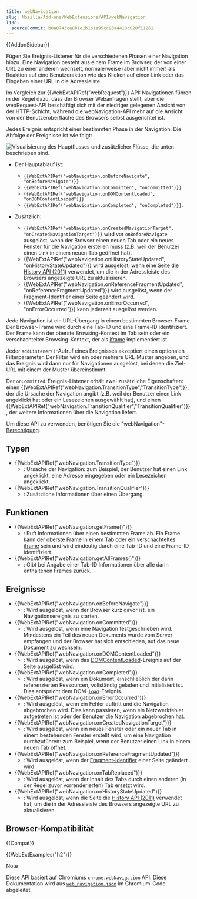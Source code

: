 ```yaml
---
title: webNavigation
slug: Mozilla/Add-ons/WebExtensions/API/webNavigation
l10n:
  sourceCommit: b8a0743ca8b1e1b1b1a95cc93a4413c020f11262
---
```


{{AddonSidebar}}

Fügen Sie Ereignis-Listener für die verschiedenen Phasen einer Navigation hinzu. Eine Navigation besteht aus einem Frame im Browser, der von einer URL zu einer anderen wechselt, normalerweise (aber nicht immer) als Reaktion auf eine Benutzeraktion wie das Klicken auf einen Link oder das Eingeben einer URL in die Adressleiste.

Im Vergleich zur {{WebExtAPIRef("webRequest")}} API: Navigationen führen in der Regel dazu, dass der Browser Webanfragen stellt, aber die webRequest-API beschäftigt sich mit der niedriger gelegenen Ansicht von der HTTP-Schicht, während die webNavigation-API mehr auf die Ansicht von der Benutzeroberfläche des Browsers selbst ausgerichtet ist.

Jedes Ereignis entspricht einer bestimmten Phase in der Navigation. Die Abfolge der Ereignisse ist wie folgt:

![Visualisierung des Hauptflusses und zusätzlicher Flüsse, die unten beschrieben sind.](we-flow.png)

- Der Hauptablauf ist:

  - `{{WebExtAPIRef("webNavigation.onBeforeNavigate", "onBeforeNavigate")}}`
  - `{{WebExtAPIRef("webNavigation.onCommitted", "onCommitted")}}`
  - `{{WebExtAPIRef("webNavigation.onDOMContentLoaded", "onDOMContentLoaded")}}`
  - `{{WebExtAPIRef("webNavigation.onCompleted", "onCompleted")}}`.

- Zusätzlich:

  - `{{WebExtAPIRef("webNavigation.onCreatedNavigationTarget", "onCreatedNavigationTarget")}}` wird vor `onBeforeNavigate` ausgelöst, wenn der Browser einen neuen Tab oder ein neues Fenster für die Navigation erstellen muss (z.B. weil der Benutzer einen Link in einem neuen Tab geöffnet hat).
  - {{WebExtAPIRef("webNavigation.onHistoryStateUpdated", "onHistoryStateUpdated")}} wird ausgelöst, wenn eine Seite die [History API (2011)](http://diveintohtml5.info/history.html) verwendet, um die in der Adressleiste des Browsers angezeigte URL zu aktualisieren.
  - {{WebExtAPIRef("webNavigation.onReferenceFragmentUpdated", "onReferenceFragmentUpdated")}} wird ausgelöst, wenn der [Fragment-Identifier](https://en.wikipedia.org/wiki/Fragment_identifier) einer Seite geändert wird.
  - {{WebExtAPIRef("webNavigation.onErrorOccurred", "onErrorOccurred")}} kann jederzeit ausgelöst werden.

Jede Navigation ist ein URL-Übergang in einem bestimmten Browser-Frame. Der Browser-Frame wird durch eine Tab-ID und eine Frame-ID identifiziert. Der Frame kann der oberste Browsing-Kontext im Tab sein oder ein verschachtelter Browsing-Kontext, der als [iframe](/de/docs/Web/HTML/Element/iframe) implementiert ist.

Jeder `addListener()`-Aufruf eines Ereignisses akzeptiert einen optionalen Filterparameter. Der Filter wird ein oder mehrere URL-Muster angeben, und das Ereignis wird dann nur für Navigationen ausgelöst, bei denen die Ziel-URL mit einem der Muster übereinstimmt.

Der `onCommitted`-Ereignis-Listener erhält zwei zusätzliche Eigenschaften: einen {{WebExtAPIRef("webNavigation.TransitionType","TransitionType")}}, der die Ursache der Navigation angibt (z.B. weil der Benutzer einen Link angeklickt hat oder ein Lesezeichen ausgewählt hat), und einen {{WebExtAPIRef("webNavigation.TransitionQualifier","TransitionQualifier")}}, der weitere Informationen über die Navigation liefert.

Um diese API zu verwenden, benötigen Sie die "webNavigation"-[Berechtigung](/de/docs/Mozilla/Add-ons/WebExtensions/manifest.json/permissions).

## Typen

- {{WebExtAPIRef("webNavigation.TransitionType")}}
  - : Ursache der Navigation: zum Beispiel, der Benutzer hat einen Link angeklickt, eine Adresse eingegeben oder ein Lesezeichen angeklickt.
- {{WebExtAPIRef("webNavigation.TransitionQualifier")}}
  - : Zusätzliche Informationen über einen Übergang.

## Funktionen

- {{WebExtAPIRef("webNavigation.getFrame()")}}
  - : Ruft Informationen über einen bestimmten Frame ab. Ein Frame kann der oberste Frame in einem Tab oder ein verschachteltes [iframe](/de/docs/Web/HTML/Element/iframe) sein und wird eindeutig durch eine Tab-ID und eine Frame-ID identifiziert.
- {{WebExtAPIRef("webNavigation.getAllFrames()")}}
  - : Gibt bei Angabe einer Tab-ID Informationen über alle darin enthaltenen Frames zurück.

## Ereignisse

- {{WebExtAPIRef("webNavigation.onBeforeNavigate")}}
  - : Wird ausgelöst, wenn der Browser kurz davor ist, ein Navigationsereignis zu starten.
- {{WebExtAPIRef("webNavigation.onCommitted")}}
  - : Wird ausgelöst, wenn eine Navigation festgeschrieben wird. Mindestens ein Teil des neuen Dokuments wurde vom Server empfangen und der Browser hat sich entschieden, auf das neue Dokument zu wechseln.
- {{WebExtAPIRef("webNavigation.onDOMContentLoaded")}}
  - : Wird ausgelöst, wenn das [DOMContentLoaded](/de/docs/Web/API/Document/DOMContentLoaded_event)-Ereignis auf der Seite ausgelöst wird.
- {{WebExtAPIRef("webNavigation.onCompleted")}}
  - : Wird ausgelöst, wenn ein Dokument, einschließlich der darin referenzierten Ressourcen, vollständig geladen und initialisiert ist. Dies entspricht dem DOM-[`load`](/de/docs/Web/API/Window/load_event)-Ereignis.
- {{WebExtAPIRef("webNavigation.onErrorOccurred")}}
  - : Wird ausgelöst, wenn ein Fehler auftritt und die Navigation abgebrochen wird. Dies kann passieren, wenn ein Netzwerkfehler aufgetreten ist oder der Benutzer die Navigation abgebrochen hat.
- {{WebExtAPIRef("webNavigation.onCreatedNavigationTarget")}}
  - : Wird ausgelöst, wenn ein neues Fenster oder ein neuer Tab in einem bestehenden Fenster erstellt wird, um eine Navigation durchzuführen: zum Beispiel, wenn der Benutzer einen Link in einem neuen Tab öffnet.
- {{WebExtAPIRef("webNavigation.onReferenceFragmentUpdated")}}
  - : Wird ausgelöst, wenn der [Fragment-Identifier](https://en.wikipedia.org/wiki/Fragment_identifier) einer Seite geändert wird.
- {{WebExtAPIRef("webNavigation.onTabReplaced")}}
  - : Wird ausgelöst, wenn der Inhalt des Tabs durch einen anderen (in der Regel zuvor vorrenderierten) Tab ersetzt wird.
- {{WebExtAPIRef("webNavigation.onHistoryStateUpdated")}}
  - : Wird ausgelöst, wenn die Seite die [History API (2011)](http://diveintohtml5.info/history.html) verwendet hat, um die in der Adressleiste des Browsers angezeigte URL zu aktualisieren.

## Browser-Kompatibilität

{{Compat}}

{{WebExtExamples("h2")}}

> [!NOTE]
> Diese API basiert auf Chromiums [`chrome.webNavigation`](https://developer.chrome.com/docs/extensions/reference/api/webNavigation) API. Diese Dokumentation wird aus [`web_navigation.json`](https://chromium.googlesource.com/chromium/src/+/master/chrome/common/extensions/api/web_navigation.json) im Chromium-Code abgeleitet.
